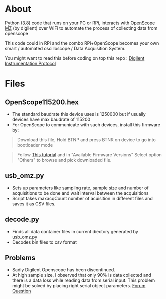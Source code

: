 # About
Python (3.8) code that runs on your PC or RPi, interacts with [OpenScope MZ](https://reference.digilentinc.com/reference/instrumentation/openscope-mz/start) (by digilent) over WiFi to automate the process of collecting data from openscope

This code could in RPi and the combo RPi+OpenScope becomes your own smart / automated oscilloscope / Data Acquisition System.

You might want to read this before coding on top this repo : [Digilent Instrumentation Protocol](https://reference.digilentinc.com/reference/software/digilent-instrumentation-protocol/protocol)
# Files
## OpenScope115200.hex
* The standard baudrate this device uses is 1250000 but if usually devices have max baudrate of 115200 
* For OpenScope to communicate with such devices, install this firmware by:
> Download this file, Hold BTNP and press BTNR on device to go into bootloader mode

> Follow [This tutorial](https://reference.digilentinc.com/learn/instrumentation/tutorials/openscope-mz/update-firmware) and in "Available Firmware Versions" Select option "Others" to browse and pick downloaded file.
## usb_omz.py 
* Sets up parameters like sampling rate, sample size and number of acquisitions to be done and wait interval between the acquisitions
* Script takes maxacqCount number of acuisition in different files and saves it as CSV files.
## decode.py 
* Finds all data container files in current diectory generated by usb_omz.py
* Decodes bin files to csv format
## Problems
* Sadly Digilent Openscope has been discontinued. 
* At high sample size, I observed that only 90% is data collected and there is a data loss while reading data from serial input. This problem might be solved by placing right serial object parameters. [Forum Question](https://forum.digilentinc.com/topic/20989-oscilloscope-read-fails-at-high-sample-sizes-greater-than-~3900-samples/)
